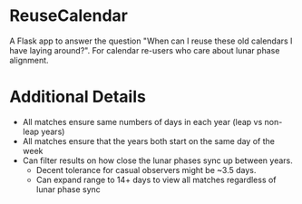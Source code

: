 # ReuseCalendar
A Flask app to answer the question "When can I reuse these old calendars I have laying around?".
For calendar re-users who care about lunar phase alignment.

# Additional Details
- All matches ensure same numbers of days in each year (leap vs non-leap years)
- All matches ensure that the years both start on the same day of the week
- Can filter results on how close the lunar phases sync up between years.
  - Decent tolerance for casual observers might be ~3.5 days.
  - Can expand range to 14+ days to view all matches regardless of lunar phase sync
